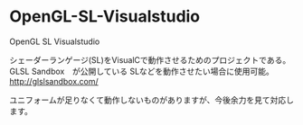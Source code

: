 # OpenGL-SL-Visualstudio
OpenGL SL Visualstudio

シェーダーランゲージ(SL)をVisualCで動作させるためのプロジェクトである。
GLSL Sandbox　が公開している SLなどを動作させたい場合に使用可能。
http://glslsandbox.com/


ユニフォームが足りなくて動作しないものがありますが、今後余力を見て対応します。



